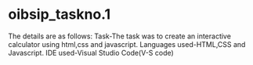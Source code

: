# oibsip_taskno.1
The details are as follows:
Task-The task was to create an interactive calculator using html,css and javascript.
Languages used-HTML,CSS and Javascript.
IDE used-Visual Studio Code(V-S code)
